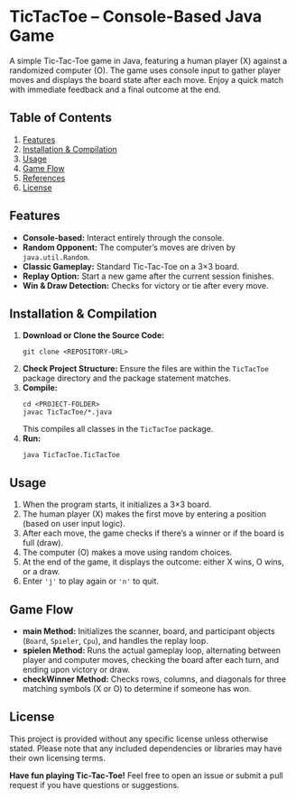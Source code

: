 <h1>TicTacToe – Console-Based Java Game</h1>

<p>
A simple Tic-Tac-Toe game in Java, featuring a human player (X) against a randomized computer (O). 
The game uses console input to gather player moves and displays the board state after each move.
Enjoy a quick match with immediate feedback and a final outcome at the end.
</p>

<h2>Table of Contents</h2>
<ol>
  <li><a href="#features">Features</a></li>
  <li><a href="#installation">Installation &amp; Compilation</a></li>
  <li><a href="#usage">Usage</a></li>
  <li><a href="#game-flow">Game Flow</a></li>
  <li><a href="#references">References</a></li>
  <li><a href="#license">License</a></li>
</ol>

<h2 id="features">Features</h2>
<ul>
  <li><strong>Console-based:</strong> Interact entirely through the console.</li>
  <li><strong>Random Opponent:</strong> The computer’s moves are driven by <code>java.util.Random</code>.</li>
  <li><strong>Classic Gameplay:</strong> Standard Tic-Tac-Toe on a 3×3 board.</li>
  <li><strong>Replay Option:</strong> Start a new game after the current session finishes.</li>
  <li><strong>Win &amp; Draw Detection:</strong> Checks for victory or tie after every move.</li>
</ul>

<h2 id="installation">Installation &amp; Compilation</h2>
<ol>
  <li><strong>Download or Clone the Source Code:</strong>
    <pre><code>git clone &lt;REPOSITORY-URL&gt;</code></pre>
  </li>
  <li><strong>Check Project Structure:</strong>  
    Ensure the files are within the <code>TicTacToe</code> package directory and the package statement matches.
  </li>
  <li><strong>Compile:</strong>
    <pre><code>cd &lt;PROJECT-FOLDER&gt;
javac TicTacToe/*.java
</code></pre>
    This compiles all classes in the <code>TicTacToe</code> package.
  </li>
  <li><strong>Run:</strong>
    <pre><code>java TicTacToe.TicTacToe
</code></pre>
  </li>
</ol>

<h2 id="usage">Usage</h2>
<ol>
  <li>When the program starts, it initializes a 3×3 board.</li>
  <li>The human player (X) makes the first move by entering a position (based on user input logic).</li>
  <li>After each move, the game checks if there’s a winner or if the board is full (draw).</li>
  <li>The computer (O) makes a move using random choices.</li>
  <li>At the end of the game, it displays the outcome: either X wins, O wins, or a draw.</li>
  <li>Enter <code>'j'</code> to play again or <code>'n'</code> to quit.</li>
</ol>

<h2 id="game-flow">Game Flow</h2>
<ul>
  <li><strong>main Method:</strong> Initializes the scanner, board, and participant objects (<code>Board</code>, <code>Spieler</code>, <code>Cpu</code>), and handles the replay loop.</li>
  <li><strong>spielen Method:</strong> Runs the actual gameplay loop, alternating between player and computer moves, checking the board after each turn, and ending upon victory or draw.</li>
  <li><strong>checkWinner Method:</strong> Checks rows, columns, and diagonals for three matching symbols (X or O) to determine if someone has won.</li>
</ul>

<h2 id="license">License</h2>
<p>
This project is provided without any specific license unless otherwise stated. 
Please note that any included dependencies or libraries may have their own licensing terms.
</p>

<p><strong>Have fun playing Tic-Tac-Toe!</strong> Feel free to open an issue or submit a pull request if you have questions or suggestions.</p>
